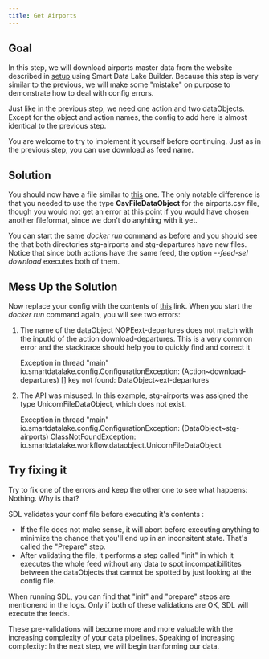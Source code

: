 ```yaml
---
title: Get Airports
---
```


## Goal

In this step, we will download airports master data from the website described in [setup](getting-started/setup.md) using Smart Data Lake Builder.
Because this step is very similar to the previous, we will make some "mistake" on purpose to demonstrate how to deal with config errors.

Just like in the previous step, we need one action and two dataObjects.
Except for the object and action names, the config to add here is almost identical to the previous step.

You are welcome to try to implement it yourself before continuing. Just as in the previous step,
you can use download as feed name.

## Solution
You should now have a file similar to [this](application-download-part1.conf) one.
The only notable difference is that you needed to use the type **CsvFileDataObject** for the airports.csv file,
though you would not get an error at this point if you would have chosen another fileformat, since we don't do anyhting with it yet.

You can start the same *docker run* command as before and you should see the that both directories
stg-airports and stg-departures have new files.
Notice that since both actions have the same feed, the option *--feed-sel download* executes both of them.

## Mess Up the Solution
Now replace your config with the contents of [this](application-download-part1-errors.conf) link.
When you start the *docker run* command again, you will see two errors:

1. The name of the dataObject NOPEext-departures does not match with the inputId of the action download-departures.
This is a very common error and the stacktrace should help you to quickly find and correct it


    Exception in thread "main" io.smartdatalake.config.ConfigurationException: (Action~download-departures) [] key not found: DataObject~ext-departures

2. The API was misused. In this example, stg-airports was assigned the type UnicornFileDataObject, which does not exist.


    Exception in thread "main" io.smartdatalake.config.ConfigurationException: (DataObject~stg-airports) ClassNotFoundException: io.smartdatalake.workflow.dataobject.UnicornFileDataObject

## Try fixing it

Try to fix one of the errors and keep the other one to see what happens: Nothing.
Why is that? 

SDL validates your conf file before executing it's contents :
- If the file does not make sense, it will abort before executing anything to minimize the chance that you'll end up
in an inconsitent state. That's called the "Prepare" step.
- After validating the file, it performs a step called "init" in which it executes
the whole feed without any data to spot incompatibilitites between the dataObjects that cannot be spotted
by just looking at the config file. 

When running SDL, you can find that "init" and "prepare" steps are mentionend in the logs.
 Only if both of these validations are OK, SDL will execute the feeds.


These pre-validations will become more and more valuable with the increasing complexity of your data pipelines.
Speaking of increasing complexity: In the next step, we will begin tranforming our data.



